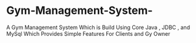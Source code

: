# Gym-Management-System-
A Gym Management System Which is Build Using Core Java , JDBC , and MySql Which Provides Simple Features For Clients and Gy Owner
